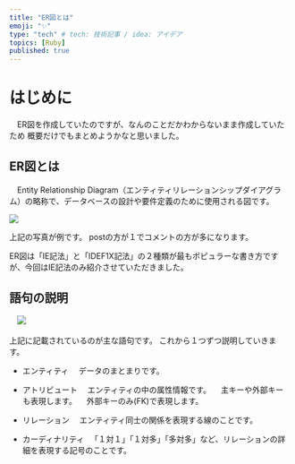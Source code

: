 ```yaml
---
title: "ER図とは"
emoji: "✨"
type: "tech" # tech: 技術記事 / idea: アイデア
topics: [Ruby]
published: true
---
```


# はじめに
　ER図を作成していたのですが、なんのことだかわからないまま作成していたため
概要だけでもまとめようかなと思いました。

## ER図とは
　Entity Relationship Diagram（エンティティリレーションシップダイアグラム）の略称で、データベースの設計や要件定義のために使用される図です。

![](https://storage.googleapis.com/zenn-user-upload/28ef252e5e33-20240106.png)

上記の写真が例です。
postの方が１でコメントの方が多になります。

ER図は「IE記法」と「IDEF1X記法」の２種類が最もポピュラーな書き方ですが、今回はIE記法のみ紹介させていただきました。

## 語句の説明
　![](https://storage.googleapis.com/zenn-user-upload/ef53c719ee0e-20240106.png)

上記に記載されているのが主な語句です。
これから１つずつ説明していきます。

* エンティティ
　データのまとまりです。


* アトリビュート
　エンティティの中の属性情報です。
　主キーや外部キーも表現します。
　外部キーのみ(FK)で表現します。


* リレーション
　エンティティ同士の関係を表現する線のことです。


* カーディナリティ
　「１対１」「１対多」「多対多」など、リレーションの詳細を表現する記号のことです。

